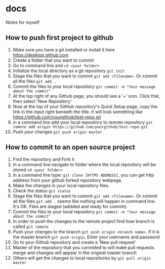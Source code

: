 # docs
Notes for myself
## How to push first project to github
1. Make sure you have a git installed or install it here https://desktop.github.com
2. Create a folder that you want to commit
3. Go to command line and `cd <your folder>` 
4. Initialize the local directory as a git repository `git init`
5. Stage the files that you want to commit `git add <filename>`. Or commit all the files `git add .`
6. Commit the files to your local repository `git commit -m "Your message about the commit"`
7. At the top right of any Github page, you should see a '+' icon. Click that, then select 'New Repository'
8. Now at the top of your GitHub repository's Quick Setup page, copy the link in the input right beneath the title. 
It will look something like https://github.com/yourgithub/test-repo.git
9. in a command line add your local repository to remote repository `git remote add origin https://github.com/yourgithub/test-repo.git`
10. Push your changes `git push origin master`

## How to commit to an open source project
1. Find the repository and Fork it
2. In a command line navigate to folder where the local repository will be stored `cd <your folder>`
3. In a command line type: `git clone [HTTPS ADDRESS]`, you can get http address from your github forked repository webpage. 
4. Make the changes in your local repository files.
5. Check the status `git status`
6. Stage the files that you want to commit `git add <filename>`. Or commit all the files `git add .` seems like nothing will happen in command line. It's OK. Files are staged (addded and ready for commit).
7. Commit the files to your local repository `git commit -m "Your message about the commit"`
8. In order to push the changes to the remote project find how branch is called `git remote`
9. Push your changes to the branch `git push origin <branch name>`. If it is the master branch `git push origin`. Enter your username and password
10. Go to your Github repository and create a 'New pull request'
11. Master of the repository that you commited to will make pull requests merge and changes will appear in the original master branch
12. Others will get the changes to local repositories by `git pull origin master`
